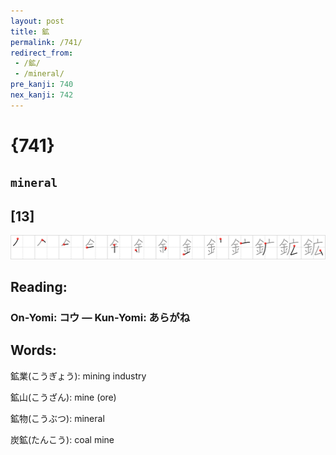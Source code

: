 ```yaml
---
layout: post
title: 鉱
permalink: /741/
redirect_from:
 - /鉱/
 - /mineral/
pre_kanji: 740
nex_kanji: 742
---
```


# {741}

## `mineral`

## [13]

<div class="stroke"><img src="../images/E989B1.png" /></div>

## Reading:

### On-Yomi: コウ &mdash; Kun-Yomi: あらがね

## Words:

鉱業(こうぎょう): mining industry

鉱山(こうざん): mine (ore)

鉱物(こうぶつ): mineral

炭鉱(たんこう): coal mine
